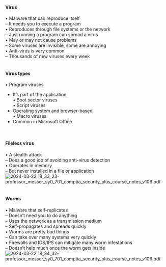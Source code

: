 ####  Virus  

• Malware that can reproduce itself  
– It needs you to execute a program  
• Reproduces through file systems or the network  
– Just running a program can spread a virus  
• May or may not cause problems  
– Some viruses are invisible, some are annoying  
• Anti-virus is very common  
– Thousands of new viruses every week  
<br>


####  Virus types  

• Program viruses  
- It’s part of the application  
• Boot sector viruses  
• Script viruses  
- Operating system and browser-based  
• Macro viruses  
- Common in Microsoft Office
<br>


####  Fileless virus  

• A stealth attack  
– Does a good job of avoiding anti-virus detection  
• Operates in memory  
– But never installed in a file or application  
![2024-03-22 18_33_23-professor_messer_sy0_701_comptia_security_plus_course_notes_v106 pdf](https://github.com/0xVoLk/Security-701/assets/100092212/f8bef967-4bfa-440b-b2c3-1a5199c1f68a)  
<br>


####  Worms  

• Malware that self-replicates  
– Doesn’t need you to do anything  
– Uses the network as a transmission medium  
– Self-propagates and spreads quickly  
• Worms are pretty bad things  
– Can take over many systems very quickly  
• Firewalls and IDS/IPS can mitigate many worm infestations  
– Doesn’t help much once the worm gets inside  
![2024-03-22 18_34_32-professor_messer_sy0_701_comptia_security_plus_course_notes_v106 pdf](https://github.com/0xVoLk/Security-701/assets/100092212/ce9b0842-f7d4-4bff-aa1e-97b857a9a717)
